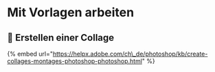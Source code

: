 # Mit Vorlagen arbeiten

## 🎯 Erstellen einer Collage

{% embed url="https://helpx.adobe.com/ch\_de/photoshop/kb/create-collages-montages-photoshop-photoshop.html" %}





